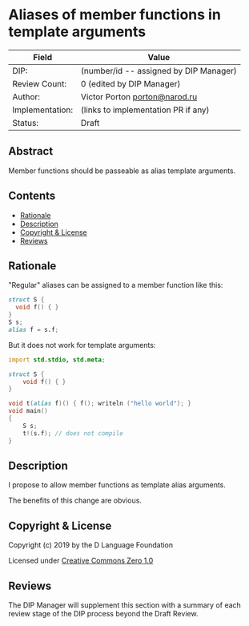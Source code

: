 # Aliases of member functions in template arguments

| Field           | Value                                                           |
|-----------------|-----------------------------------------------------------------|
| DIP:            | (number/id -- assigned by DIP Manager)                          |
| Review Count:   | 0 (edited by DIP Manager)                                       |
| Author:         | Victor Porton porton@narod.ru                                   |
| Implementation: | (links to implementation PR if any)                             |
| Status:         | Draft                                                           |

## Abstract

Member functions should be passeable as alias template arguments.

## Contents
* [Rationale](#rationale)
* [Description](#description)
* [Copyright & License](#copyright--license)
* [Reviews](#reviews)

## Rationale

"Regular" aliases can be assigned to a member function like this:

```d
struct S {
  void f() { }
}
S s;
alias f = s.f;
```

But it does not work for template arguments:

```d
import std.stdio, std.meta;

struct S {
    void f() { }
}

void t(alias f)() { f(); writeln ("hello world"); }
void main()
{
    S s;
    t!(s.f); // does not compile
}
```

## Description

I propose to allow member functions as template alias arguments.

The benefits of this change are obvious.

## Copyright & License

Copyright (c) 2019 by the D Language Foundation

Licensed under [Creative Commons Zero 1.0](https://creativecommons.org/publicdomain/zero/1.0/legalcode.txt)

## Reviews

The DIP Manager will supplement this section with a summary of each review stage
of the DIP process beyond the Draft Review.
